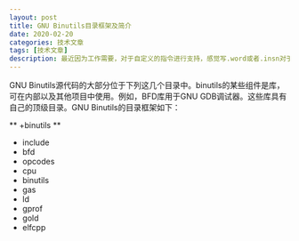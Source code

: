 ```yaml
---
layout: post
title: GNU Binutils目录框架及简介
date: 2020-02-20
categories: 技术文章
tags: [技术文章]
description: 最近因为工作需要，对于自定义的指令进行支持，感觉写.word或者.insn对于单条指令的验证和测试还算ok，但是如果指令数量较多，则就不太合适，还是需要工具能够进行汇编生成可执行代码的。而这部分工作需要修改的就是GNU Binutils。
---
```


GNU Binutils源代码的大部分位于下列这几个目录中。binutils的某些组件是库，可在内部以及其他项目中使用。例如，BFD库用于GNU GDB调试器。这些库具有自己的顶级目录。GNU Binutils的目录框架如下：

 ** +binutils **
 - include  
 - bfd  
 - opcodes   
 - cpu  
 - binutils  
 - gas  
 - ld  
 - gprof  
 - gold  
 - elfcpp
